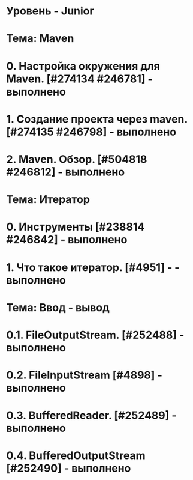 # Уровень - Junior
# Тема: Maven
# 0. Настройка окружения для Maven.   [#274134 #246781] - выполнено
# 1. Создание проекта через maven. [#274135 #246798] - выполнено
# 2. Maven. Обзор. [#504818 #246812] - выполнено
# Тема: Итератор
# 0. Инструменты [#238814 #246842] - выполнено 
# 1. Что такое итератор. [#4951] - - выполнено



# Тема: Ввод - вывод 
# 0.1. FileOutputStream. [#252488] - выполнено 
# 0.2. FileInputStream [#4898] - выполнено
# 0.3. BufferedReader. [#252489] - выполнено
# 0.4. BufferedOutputStream [#252490] - выполнено
# 